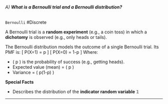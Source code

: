 ###### A) **What is a Bernoulli trial and a Bernoulli distribution?**
`Bernoulli` #Discrete

A Bernoulli trial is a **random experiment** (e.g., a coin toss) in which a **dichotomy** is observed (e.g., only heads or tails). 

The Bernoulli distribution models the outcome of a single Bernoulli trial. Its PMF is:
\[ P(X=1) = p \]
\[ P(X=0) = 1-p \]
Where:
- \( p \) is the probability of success (e.g., getting heads).
- Expected value (mean) = \( p \)
- Variance = \( p(1-p) \)

**Special Facts**
- Describes the distribution of the **indicator random variable** $\mathbb{1}$

---

